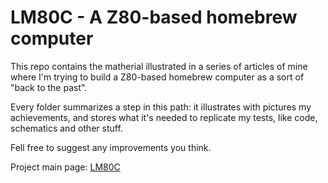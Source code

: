 # LM80C - A Z80-based homebrew computer

This repo contains the matherial illustrated in a series of articles of mine where I'm trying to build a Z80-based homebrew computer as a sort of "back to the past".

Every folder summarizes a step in this path: it illustrates with pictures my achievements, and stores what it's needed to replicate my tests, like code, schematics and other stuff.

Fell free to suggest any improvements you think.

Project main page: [LM80C](http://www.leonardomiliani.com/en/lm80c/) 

